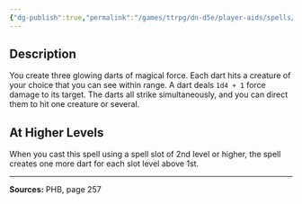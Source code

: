```yaml
---
{"dg-publish":true,"permalink":"/games/ttrpg/dn-d5e/player-aids/spells/level-1/magic-missile/","tags":["ttrpg/dnd/5e","verbal","somatic","spell"],"noteIcon":""}
---
```



## Description
You create three glowing darts of magical force.
Each dart hits a creature of your choice that you can see within range.
A dart deals `1d4 + 1` force damage to its target.
The darts all strike simultaneously, and you can direct them to hit one creature or several.

## At Higher Levels
When you cast this spell using a spell slot of 2nd level or higher, the spell creates one more dart for each slot level above 1st.

---

**Sources:** PHB, page 257
